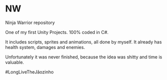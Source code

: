 # NW
Ninja Warrior repository

One of my first Unity Projects.
100% coded in C#.

It includes scripts, sprites and animations, all done by myself.
It already has health system, damages and enemies.

Unfortunately it was never finished, because the idea was shitty and time is valuable.

#LongLiveTheJãozinho
